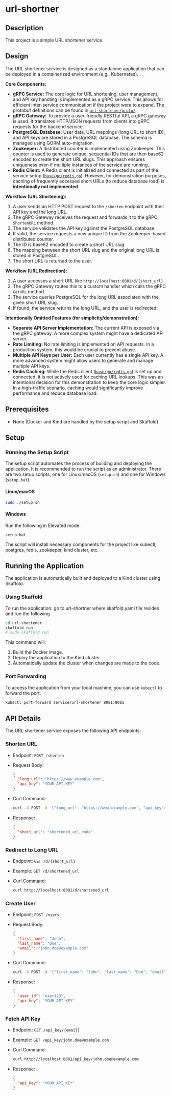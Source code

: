 # url-shortner

## Description

This project is a simple URL shortener service.

## Design

The URL shortener service is designed as a standalone application that can be deployed in a containerized environment (e.g., Kubernetes).

**Core Components:**

* **gRPC Service:** The core logic for URL shortening, user management, and API key handling is implemented as a gRPC service. This allows for efficient inter-service communication if the project were to expand. The protobuf definitions can be found in [`url-shortener/proto/`](url-shortener/proto/).
* **gRPC Gateway:** To provide a user-friendly RESTful API, a gRPC gateway is used. It translates HTTP/JSON requests from clients into gRPC requests for the backend service.
* **PostgreSQL Database:** User data, URL mappings (long URL to short ID), and API keys are stored in a PostgreSQL database. The schema is managed using GORM auto-migration.
* **Zookeeper:** A distributed counter is implemented using Zookeeper. This counter is used to generate unique, sequential IDs that are then base62 encoded to create the short URL slugs. This approach ensures uniqueness even if multiple instances of the service are running.
* **Redis Client:** A Redis client is initialized and connected as part of the service setup ([`base/go/redis.go`](base/go/redis.go:1)). However, for demonstration purposes, caching of frequently accessed short URLs (to reduce database load) is **intentionally not implemented**.

**Workflow (URL Shortening):**

1. A user sends an HTTP POST request to the `/shorten` endpoint with their API key and the long URL.
2. The gRPC Gateway receives the request and forwards it to the gRPC `ShortenURL` method.
3. The service validates the API key against the PostgreSQL database.
4. If valid, the service requests a new unique ID from the Zookeeper-based distributed counter.
5. The ID is base62 encoded to create a short URL slug.
6. The mapping between the short URL slug and the original long URL is stored in PostgreSQL.
7. The short URL is returned to the user.

**Workflow (URL Redirection):**

1. A user accesses a short URL like `http://localhost:8081/d/{short_url}`.
2. The gRPC Gateway routes this to a custom handler which calls the gRPC `GetURL` method.
3. The service queries PostgreSQL for the long URL associated with the given short URL slug.
4. If found, the service returns the long URL, and the user is redirected.

**Intentionally Omitted Features (for simplicity/demonstration):**

* **Separate API Server Implementation:** The current API is exposed via the gRPC gateway. A more complex system might have a dedicated API server.
* **Rate Limiting:** No rate limiting is implemented on API requests. In a production system, this would be crucial to prevent abuse.
* **Multiple API Keys per User:** Each user currently has a single API key. A more advanced system might allow users to generate and manage multiple API keys.
* **Redis Caching:** While the Redis client ([`base/go/redis.go`](base/go/redis.go:1)) is set up and connected, it is not actively used for caching URL lookups. This was an intentional decision for this demonstration to keep the core logic simpler. In a high-traffic scenario, caching would significantly improve performance and reduce database load.

## Prerequisites

* None (Docker and Kind are handled by the setup script and Skaffold)

## Setup

### Running the Setup Script

The setup script automates the process of building and deploying the application. It is recommended to run the script as an administrator. There are two setup scripts, one for Linux/macOS (`setup.sh`) and one for Windows (`setup.bat`).

#### Linux/macOS

```bash
sudo ./setup.sh
```

#### Windows

Run the following in Elevated mode.

```batch
setup.bat
```

The script will install necessary components for the project like kubectl, postgres, redis, zookeeper, kind cluster, etc.

## Running the Application

The application is automatically built and deployed to a Kind cluster using Skaffold.

### Using Skaffold

To run the application:
go to url-shortner where skaffold.yaml file resides and run the following

```bash
cd url-shortener
skaffold run 
# sudo skaffold run
```

This command will:

1. Build the Docker image.
2. Deploy the application to the Kind cluster.
3. Automatically update the cluster when changes are made to the code.

### Port Forwarding

To access the application from your local machine, you can use `kubectl` to forward the port:

```bash
kubectl port-forward service/url-shortener 8081:8081
```

## API Details

The URL shortener service exposes the following API endpoints:

### Shorten URL

* Endpoint: `POST /shorten`

* Request Body:
  
  ```json
  {
    "long_url": "https://www.example.com",
    "api_key": "YOUR_API_KEY"
  }
  ```

* Curl Command:
  
  ```bash
  curl -X POST -d '{"long_url": "https://www.example.com", "api_key": "YOUR_API_KEY"}' http://localhost:8081/shorten
  ```

* Response:
  
  ```json
  {
    "short_url": "shortened_url_code"
  }
  ```

### Redirect to Long URL

* Endpoint: `GET /d/{short_url}`

* Example: `GET /d/shortened_url`

* Curl Command:
  
  ```bash
  curl http://localhost:8081/d/shortened_url
  ```

### Create User

* Endpoint: `POST /users`

* Request Body:
  
  ```json
  {
    "first_name": "John",
    "last_name": "Doe",
    "email": "john.doe@example.com"
  }
  ```

* Curl Command:
  
  ```bash
  curl -X POST -d '{"first_name": "John", "last_name": "Doe", "email": "john.doe@example.com"}' http://localhost:8081/users
  ```

* Response:
  
  ```json
  {
    "user_id": "user123",
    "api_key": "YOUR_API_KEY"
  }
  ```

### Fetch API Key

* Endpoint: `GET /api_key/{email}`

* Example: `GET /api_key/john.doe@example.com`

* Curl Command:
  
  ```bash
  curl http://localhost:8081/api_key/john.doe@example.com
  ```

* Response:
  
  ```json
  {
    "api_key": "YOUR_API_KEY"
  }
  ```